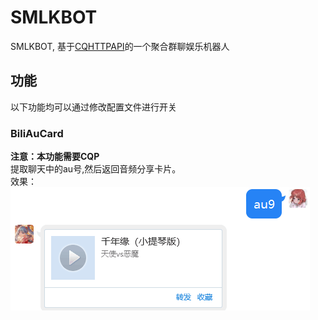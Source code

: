 # SMLKBOT
SMLKBOT, 基于[CQHTTPAPI](https://github.com/richardchien/coolq-http-api)的一个聚合群聊娱乐机器人  
## 功能
以下功能均可以通过修改配置文件进行开关  
### BiliAuCard
**注意：本功能需要CQP**  
提取聊天中的au号,然后返回音频分享卡片。  
效果：  
![img](docs/au9.png)